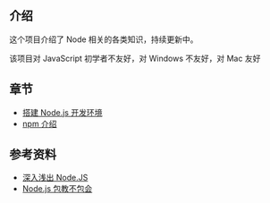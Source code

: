 ## 介绍

这个项目介绍了 Node 相关的各类知识，持续更新中。

该项目对 JavaScript 初学者不友好，对 Windows 不友好，对 Mac 友好

## 章节

+   [搭建 Node.js 开发环境](./搭建Node.js开发环境)
+   [npm 介绍](./npm介绍)

## 参考资料

+   [深入浅出 Node.JS](https://www.amazon.cn/dp/B00GOM5IL4/ref=sr_1_1?ie=UTF8&qid=1523943449&sr=8-1&keywords=%E6%B7%B1%E5%85%A5%E6%B5%85%E5%87%BAnode.js)
+   [Node.js 包教不包会](https://github.com/alsotang/node-lessons)